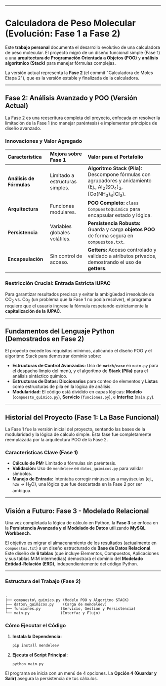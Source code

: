 
-----

# Calculadora de Peso Molecular (Evolución: Fase 1 a Fase 2)

Este **trabajo personal** documenta el desarrollo evolutivo de una calculadora de peso molecular. El proyecto migró de un diseño funcional simple (Fase 1) a una **arquitectura de Programación Orientada a Objetos (POO)** y **análisis algorítmico (Stack)** para manejar fórmulas complejas.

La versión actual representa la **Fase 2** (el commit "Calculadora de Moles Etapa 2"), que es la versión estable y finalizada de la calculadora.

-----

## Fase 2: Análisis Avanzado y POO (Versión Actual)

La Fase 2 es una reescritura completa del proyecto, enfocada en resolver la limitación de la Fase 1 (no manejar paréntesis) e implementar principios de diseño avanzado.

### Innovaciones y Valor Agregado

| Característica | Mejora sobre Fase 1 | Valor para el Portafolio |
| :--- | :--- | :--- |
| **Análisis de Fórmulas** | Limitado a estructuras simples. | **Algoritmo Stack (Pila):** Descompone fórmulas con agrupadores y anidamiento (Ej., $\text{Al}_2(\text{SO}_4)_3$, $\text{[Co}(\text{NH}_3)_6]\text{Cl}_3$). |
| **Arquitectura** | Funciones modulares. | **POO Completo:** `class CompuestoQuimico` para encapsular estado y lógica. |
| **Persistencia** | Variables globales volátiles. | **Persistencia Robusta:** Guarda y carga **objetos POO** de forma segura en `compuestos.txt`. |
| **Encapsulación** | Sin control de acceso. | **Getters:** Acceso controlado y validado a atributos privados, demostrando el uso de **getters**. |

### Restricción Crucial: Entrada Estricta IUPAC

Para garantizar resultados precisos y evitar la ambigüedad irresoluble de $\text{CO}_2$ vs. $\text{Co}_2$ (un problema que la Fase 1 no podía resolver), el programa requiere que el usuario ingrese la fórmula respetando estrictamente la **capitalización de la IUPAC**.

-----

## Fundamentos del Lenguaje Python (Demostrados en Fase 2)

El proyecto excede los requisitos mínimos, aplicando el diseño POO y el algoritmo Stack para demostrar dominio sobre:

* **Estructuras de Control Avanzadas:** Uso de **`match/case`** en `main.py` para el despacho limpio del menú, y el algoritmo de **Stack (Pila)** para el análisis sintáctico químico.
* **Estructuras de Datos:** **Diccionarios** para conteo de elementos y **Listas** como estructuras de pila en la lógica de análisis.
* **Modularidad:** El código está dividido en capas lógicas: **Modelo** (`compuesto_quimico.py`), **Servicio** (`funciones.py`), e **Interfaz** (`main.py`).

-----

## Historial del Proyecto (Fase 1: La Base Funcional)

La Fase 1 fue la versión inicial del proyecto, sentando las bases de la modularidad y la lógica de cálculo simple. Esta fase fue completamente reemplazada por la arquitectura POO de la Fase 2.

### Características Clave (Fase 1)

* **Cálculo de PM:** Limitado a fórmulas sin paréntesis.
* **Validación:** Uso de `mendeleev` en `datos_quimicos.py` para validar símbolos.
* **Manejo de Entrada:** Intentaba corregir minúsculas a mayúsculas (ej., `h2o` $\rightarrow$ $\text{H}_2\text{O}$), una lógica que fue descartada en la Fase 2 por ser ambigua.

-----

## Visión a Futuro: Fase 3 - Modelado Relacional

Una vez completada la lógica de cálculo en Python, la **Fase 3** se enfoca en la **Persistencia Avanzada y el Modelado de Datos** utilizando **MySQL Workbench**.

El objetivo es migrar el almacenamiento de los resultados (actualmente en `compuestos.txt`) a un diseño estructurado de **Base de Datos Relacional**. Este diseño de **6 tablas** (que incluye Elementos, Compuestos, Aplicaciones y sus tablas $\text{M:M}$ intermedias) demostrará el dominio del **Modelado Entidad-Relación (ERD)**, independientemente del código Python.

---

### Estructura del Trabajo (Fase 2)

```

.
├── compuesto\_quimico.py (Modelo POO y Algoritmo STACK)
├── datos\_quimicos.py    (Carga de mendeleev)
├── funciones.py         (Servicio, Gestión y Persistencia)
└── main.py              (Interfaz y Flujo)

````

### Cómo Ejecutar el Código

1.  **Instala la Dependencia:**
    ```bash
    pip install mendeleev
    ```
2.  **Ejecuta el Script Principal:**
    ```bash
    python main.py
    ```

El programa se inicia con un menú de 4 opciones. La **Opción 4 (Guardar y Salir)** asegura la persistencia de tus cálculos.
````